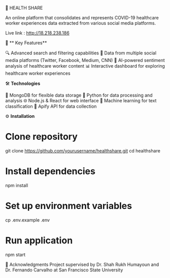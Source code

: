 🏥 HEALTH SHARE

An online platform that consolidates and represents COVID-19 healthcare worker experiences data extracted from various social media platforms.

Live link : http://18.218.238.186

🎯 ** Key Features**

🔍 Advanced search and filtering capabilities 
📱 Data from multiple social media platforms (Twitter, Facebook, Medium, CNN) 
🧠 AI-powered sentiment analysis of healthcare worker content 
📊 Interactive dashboard for exploring healthcare worker experiences 


🛠️ **Technologies**

💾 MongoDB for flexible data storage
🐍 Python for data processing and analysis
🌐 Node.js & React for web interface
🤖 Machine learning for text classification
🔌 Apify API for data collection

⚙️ **Installation**
# Clone repository
git clone https://github.com/yourusername/healthshare.git
cd healthshare

# Install dependencies
npm install

# Set up environment variables
cp .env.example .env

# Run application
npm start

👏 Acknowledgments
Project supervised by Dr. Shah Rukh Humayoun and Dr. Fernando Carvalho at San Francisco State University

